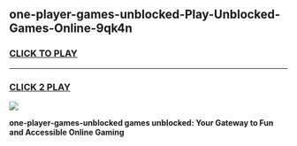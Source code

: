 
## one-player-games-unblocked-Play-Unblocked-Games-Online-9qk4n
<h3>
<a href="https://premium76.site?title=one-player-games-unblocked&ref=24A">CLICK TO PLAY</a></h3>
<hr>

<h3>
<a href="https://premium76.site?title=one-player-games-unblocked&ref=24A">CLICK 2 PLAY</a>
  
</h3>

<a href="https://premium76.site?title=one-player-games-unblocked&ref=24A"><img src="https://clearcache.store/games.png"></a>


**one-player-games-unblocked games unblocked: Your Gateway to Fun and Accessible Online Gaming**
